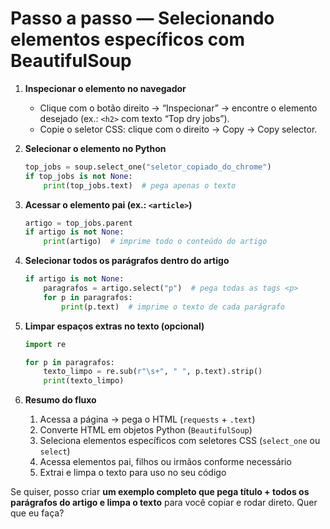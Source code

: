 # Passo a passo — Selecionando elementos específicos com BeautifulSoup

1. **Inspecionar o elemento no navegador**

   * Clique com o botão direito → “Inspecionar” → encontre o elemento desejado (ex.: `<h2>` com texto “Top dry jobs”).
   * Copie o seletor CSS: clique com o direito → Copy → Copy selector.

2. **Selecionar o elemento no Python**

   ```python
   top_jobs = soup.select_one("seletor_copiado_do_chrome")
   if top_jobs is not None:
       print(top_jobs.text)  # pega apenas o texto
   ```

3. **Acessar o elemento pai (ex.: `<article>`)**

   ```python
   artigo = top_jobs.parent
   if artigo is not None:
       print(artigo)  # imprime todo o conteúdo do artigo
   ```

4. **Selecionar todos os parágrafos dentro do artigo**

   ```python
   if artigo is not None:
       paragrafos = artigo.select("p")  # pega todas as tags <p>
       for p in paragrafos:
           print(p.text)  # imprime o texto de cada parágrafo
   ```

5. **Limpar espaços extras no texto (opcional)**

   ```python
   import re

   for p in paragrafos:
       texto_limpo = re.sub(r"\s+", " ", p.text).strip()
       print(texto_limpo)
   ```

6. **Resumo do fluxo**

   1. Acessa a página → pega o HTML (`requests` + `.text`)
   2. Converte HTML em objetos Python (`BeautifulSoup`)
   3. Seleciona elementos específicos com seletores CSS (`select_one` ou `select`)
   4. Acessa elementos pai, filhos ou irmãos conforme necessário
   5. Extrai e limpa o texto para uso no seu código

Se quiser, posso criar **um exemplo completo que pega título + todos os parágrafos do artigo e limpa o texto** para você copiar e rodar direto. Quer que eu faça?
